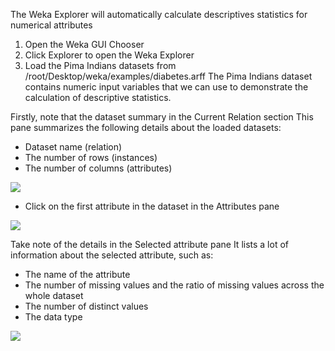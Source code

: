 The Weka Explorer will automatically calculate descriptives statistics for numerical attributes
1. Open the Weka GUI Chooser
2. Click Explorer to open the Weka Explorer
3. Load the Pima Indians datasets from /root/Desktop/weka/examples/diabetes.arff
The Pima Indians dataset contains numeric input variables that we can use to demonstrate
the calculation of descriptive statistics.

Firstly, note that the dataset summary in the Current Relation section This pane summarizes
the following details about the loaded datasets:
- Dataset name (relation)
- The number of rows (instances)
- The number of columns (attributes)

![](https://github.com/fenago/katacoda-scenarios/raw/master/machine-learning-mastery-weka/machine-learning-mastery-weka-chapter-09/steps/images/61-26.png)

- Click on the first attribute in the dataset in the Attributes pane

![](https://github.com/fenago/katacoda-scenarios/raw/master/machine-learning-mastery-weka/machine-learning-mastery-weka-chapter-09/steps/images/61-27.png)

Take note of the details in the Selected attribute pane It lists a lot of information about the
selected attribute, such as:
- The name of the attribute
- The number of missing values and the ratio of missing values across the whole dataset
- The number of distinct values
- The data type

![](https://github.com/fenago/katacoda-scenarios/raw/master/machine-learning-mastery-weka/machine-learning-mastery-weka-chapter-09/steps/images/62-28.png)
